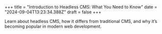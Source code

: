 +++
title = "Introduction to Headless CMS: What You Need to Know"
date = "2024-09-04T13:23:34.388Z"
draft = false
+++

Learn about headless CMS, how it differs from traditional CMS, and why it’s becoming popular in modern web development.
        